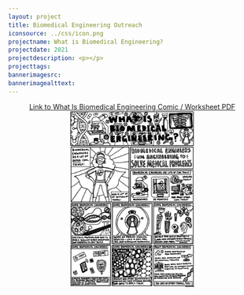 ```yaml
---
layout: project
title: Biomedical Engineering Outreach
iconsource: ../css/icon.png
projectname: What is Biomedical Engineering?
projectdate: 2021
projectdescription: <p></p>
projecttags:
bannerimagesrc:
bannerimagealttext:
---
```


<center>
<a href="docs/WhatIsBiomedicalEngineering.pdf" target="_blank"> Link to What Is Biomedical Engineering Comic / Worksheet PDF</a>
<br>
<img src="img/bmeoutreach/bmeoutreach.png" width="50%">
</center>
